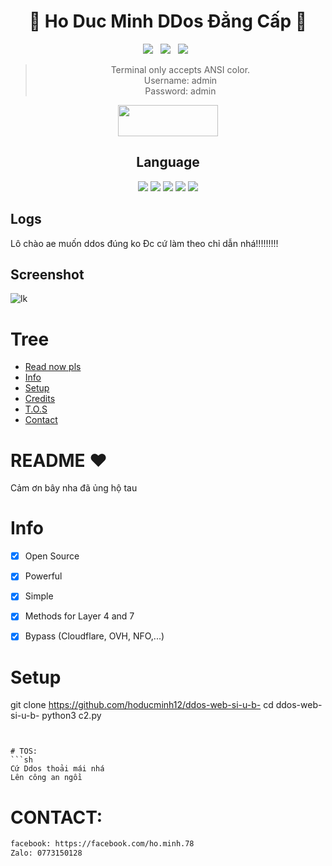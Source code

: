 <div align=center>
 
# 🚀 Ho Duc Minh DDos Đẳng Cấp 🚀

<p>
 <img src="https://img.shields.io/github.com/hoducminh12/?color=%23DF0067&style=for-the-badge"/> &nbsp;
 <img src="https://img.shields.io/github.com/hoducminh12/?color=%239999FF&style=for-the-badge"/> &nbsp;
 <img src="https://img.shields.io/github.com/hoducminh12/?color=%23E8E8E8&style=for-the-badge"/> &nbsp;
 
</p>

> Terminal only accepts ANSI color.<br>
> Username: admin<br>
> Password: admin<br>
<p align="center">  <a href="https://t.me/realzer0hub"><img width="160" height="50" src="https://i.imgur.com/N7AK7XY.png"></a></p>
 
## Language</br>

 <img src="https://img.shields.io/badge/Python-FFDD00?style=for-the-badge&logo=python&logoColor=blue"/> <img src="https://img.shields.io/badge/JavaScript-323330?style=for-the-badge&logo=javascript&logoColor=F7DF1E"/> <img src="https://img.shields.io/badge/Perl-39457E?style=for-the-badge&logo=perl&logoColor=white"/> <img src="https://img.shields.io/badge/C-00599C?style=for-the-badge&logo=c&logoColor=white"/> <img src="https://img.shields.io/badge/Go-00ADD8?style=for-the-badge&logo=go&logoColor=white"/>
 </div>
 
 ## Logs</br>
Lô chào ae muốn ddos đúng ko
Đc cứ làm theo chỉ dẫn nhá!!!!!!!!!
 
## Screenshot
![lk](https://i.ibb.co/LNkqyPR/bandicam-2022-04-12-22-11-34-101.jpg)

# Tree
* [Read now pls](#README)
* [Info](#Info)
* [Setup](#Setup)
* [Credits](#Credits)
* [T.O.S](#TOS)
* [Contact](#Contact)

# README ♥️
Cảm ơn bây nha đã ủng hộ tau

# Info
- [x] Open Source
- [x] Powerful
- [x] Simple
- [x] Methods for Layer 4 and 7
- [x] Bypass (Cloudflare, OVH, NFO,...)  


# Setup
git clone https://github.com/hoducminh12/ddos-web-si-u-b-
cd ddos-web-si-u-b-
python3 c2.py
```


# TOS:
```sh
Cứ Ddos thoải mái nhá
Lên công an ngồi
```

# CONTACT:
```sh
facebook: https://facebook.com/ho.minh.78
Zalo: 0773150128
```
